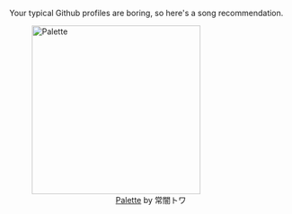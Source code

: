 Your typical Github profiles are boring, so here's a song recommendation.
<figure><img width="300" height="300" src="https://i.scdn.co/image/ab67616d0000b273e6e53b43bc131afdcf357962" alt="Palette" /><figcaption align="center"><a href="https://open.spotify.com/track/1hLWGQJDCPMmEMJ3cPxMqE" target="_blank">Palette</a> by 常闇トワ</figcaption></figure>
